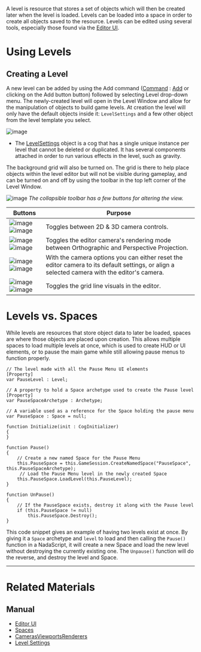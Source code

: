 A level is resource that stores a set of objects which will then be created later when the level is loaded. Levels can be loaded into a space in order to create all objects saved to the resource. Levels can be edited using several tools, especially those found via the [Editor UI](https://github.com/ZilchEngine/ZilchDocs/blob/master/zero_editor_documentation/zeromanual/editor/editorui.markdown).

 # Using Levels
 ## Creating a Level
A new level can be added by using the Add command ([Command](https://github.com/ZilchEngine/ZilchDocs/blob/master/zero_editor_documentation/zeromanual/editor/editorcommands/commands.markdown) : [Add](https://github.com/ZilchEngine/ZilchDocs/blob/master/code_reference/command_reference.markdown#add) or clicking on the Add button button) followed by selecting Level drop-down menu. The newly-created level will open in the Level Window and allow for the manipulation of objects to build game levels. At creation the level will only have the default objects inside it: `LevelSettings` and a few other object from the level template you select.



![image](https://media.githubusercontent.com/media/zeroengineteam/ZeroFiles/master/doc_files/47014.png)


 - The [LevelSettings](https://github.com/ZilchEngine/ZilchDocs/blob/master/zero_editor_documentation/zeromanual/architecture/objects/levelsettings.markdown) object is a cog that has a single unique instance per level that cannot be deleted or duplicated. It has several components attached in order to run various effects in the level, such as gravity.

The background grid will also be turned on. The grid is there to help place objects within the level editor but will not be visible during gameplay, and can be turned on and off by using the toolbar in the top left corner of the Level Window.



![image](https://media.githubusercontent.com/media/zeroengineteam/ZeroFiles/master/doc_files/47016.png) *The collapsible toolbar has a few buttons for altering the view.*



| Buttons                             | Purpose |
|-------------------------------------|---------------------------------------------|
| ![image](https://media.githubusercontent.com/media/zeroengineteam/ZeroFiles/master/doc_files/47018.png) ![image](https://media.githubusercontent.com/media/zeroengineteam/ZeroFiles/master/doc_files/47020.png) | Toggles between 2D & 3D camera controls.    |
| ![image](https://media.githubusercontent.com/media/zeroengineteam/ZeroFiles/master/doc_files/47024.png) ![image](https://media.githubusercontent.com/media/zeroengineteam/ZeroFiles/master/doc_files/47022.png) | Toggles the editor camera's rendering mode between Orthographic and Perspective Projection. |
| ![image](https://media.githubusercontent.com/media/zeroengineteam/ZeroFiles/master/doc_files/47027.png) ![image](https://media.githubusercontent.com/media/zeroengineteam/ZeroFiles/master/doc_files/47029.png) | With the camera options you can either reset the editor camera to its default settings, or align a selected camera with the editor's camera.  |
| ![image](https://media.githubusercontent.com/media/zeroengineteam/ZeroFiles/master/doc_files/47031.png) ![image](https://media.githubusercontent.com/media/zeroengineteam/ZeroFiles/master/doc_files/47033.png) | Toggles the grid line visuals in the editor. |

 # Levels vs. Spaces
While levels are resources that store object data to later be loaded, spaces are where those objects are placed upon creation. This allows multiple spaces to load multiple levels at once, which is used to create HUD or UI elements, or to pause the main game while still allowing pause menus to function properly. 

```
// The level made with all the Pause Menu UI elements
[Property]
var PauseLevel : Level;

// A property to hold a Space archetype used to create the Pause level
[Property]
var PauseSpaceArchetype : Archetype;

// A variable used as a reference for the Space holding the pause menu
var PauseSpace : Space = null;

function Initialize(init : CogInitializer)
{
}

function Pause()
{
    // Create a new named Space for the Pause Menu
    this.PauseSpace = this.GameSession.CreateNamedSpace("PauseSpace", this.PauseSpaceArchetype);
     // Load the Pause Menu level in the newly created Space
    this.PauseSpace.LoadLevel(this.PauseLevel);
}

function UnPause()
{
    // If the PauseSpace exists, destroy it along with the Pause level
    if (this.PauseSpace != null)
        this.PauseSpace.Destroy();
}
```


This code snippet gives an example of having two levels exist at once. By giving it a `Space` archetype and `level` to load and then calling the `Pause()` function in a NadaScript, it will create a new Space and load the new level without destroying the currently existing one. The `Unpause()` function will do the reverse, and destroy the level and Space. 

---

 # Related Materials
 ## Manual
- [Editor UI](https://github.com/ZilchEngine/ZilchDocs/blob/master/zero_editor_documentation/zeromanual/editor/editorui.markdown)
- [Spaces](https://github.com/ZilchEngine/ZilchDocs/blob/master/zero_editor_documentation/zeromanual/architecture/objects/spaces.markdown)
- [CamerasViewportsRenderers](https://github.com/ZilchEngine/ZilchDocs/blob/master/zero_editor_documentation/zeromanual/graphics/camerasviewportsrenderers.markdown)
- [Level Settings](https://github.com/ZilchEngine/ZilchDocs/blob/master/zero_editor_documentation/zeromanual/architecture/objects/levelsettings.markdown)
 

 